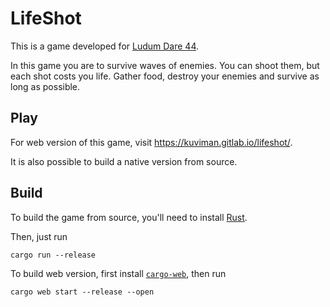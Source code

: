 # LifeShot

This is a game developed for [Ludum Dare 44](https://ldjam.com/events/ludum-dare/44).

In this game you are to survive waves of enemies. You can shoot them, but each shot costs you life. Gather food, destroy your enemies and survive as long as possible.

## Play

For web version of this game, visit https://kuviman.gitlab.io/lifeshot/.

It is also possible to build a native version from source.

## Build

To build the game from source, you'll need to install [Rust](https://rustup.rs/).

Then, just run

```shell
cargo run --release
```

To build web version, first install [`cargo-web`](https://github.com/koute/cargo-web), then run

```shell
cargo web start --release --open